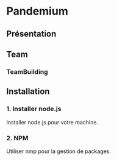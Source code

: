# Pandemium

## Présentation

## Team
### TeamBuilding


## Installation
### 1. Installer node.js
Installer node.js pour votre machine.
### 2. NPM
Utiliser nmp pour la gestion de packages.
